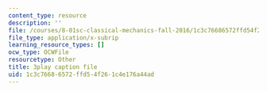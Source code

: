 ```yaml
---
content_type: resource
description: ''
file: /courses/8-01sc-classical-mechanics-fall-2016/1c3c76686572ffd54f261c4e176a44ad_gEX7MjWwocE.srt
file_type: application/x-subrip
learning_resource_types: []
ocw_type: OCWFile
resourcetype: Other
title: 3play caption file
uid: 1c3c7668-6572-ffd5-4f26-1c4e176a44ad
---
```

